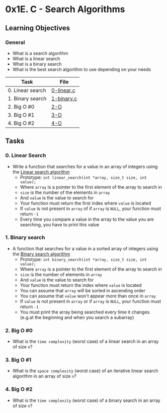 # 0x1E. C - Search Algorithms
## Learning Objectives

### General

* What is a search algorithm
* What is a linear search
* What is a binary search
* What is the best search algorithm to use depending on your needs

| Task | File |
| ---- | ---- |
| 0. Linear search | [0-linear.c](./0-linear.c) |
| 1. Binary search | [1-binary.c](./1-binary.c) |
| 2. Big O #0 | [2-O](./2-O) |
| 3. Big O #1 | [3-O](./3-O) |
| 4. Big O #2 | [4-O](./4-O) |

## Tasks
### 0. Linear Search
* Write a function that searches for a value in an array of integers using the [Linear search algorithm](https://en.wikipedia.org/wiki/Linear_search)
    * Prototype: `int linear_search(int *array, size_t size, int value);`
    * Where `array` is a pointer to the first element of the array to search in
    * `size` is the number of the elements in `array`
    * And `value` is the value to search for
    * Your function must return the first index where `value` is located
    * If `value` is not present in `array` of if `array` is `NULL`, your function must return `-1`
    * Every time you compare a value in the array to the value you are searching, you have to print this value
### 1. Binary search
* A function that searches for a value in a sorted array of integers using the [Binary search algorithm](https://en.wikipedia.org/wiki/Binary_search_algorithm)
	* Prototype: `int binary_search(int *array, size_t size, int value);`
	* Where `array` is a pointer to the first element of the array to search in
	* `size` is the number of elements in `array`
	* And `value` is the value to search for
	* Your function must return the index where `value` is located
	* You can assume that `array` will be sorted in ascending order
	* You can assume that `value` won't appear more than once in `array`
	* If `value` is not present in `array` or if `array` is `NULL`, your function must return `-1`
	* You must print the array being searched every time it changes.(e.g.at the beginning and when you search a subarray)
### 2. Big O #0
* What is the `time complexity` (worst case) of a linear search in an array of size `n`?
### 3. Big O #1
* What is the `space complexity` (worst case) of an iterative linear search algorithm in an array of size `n`?
### 4. Big O #2
* What is the `time complexity` (worst case) of a binary search in an array of size `n`?
